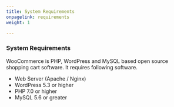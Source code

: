 ```yaml
---
title: System Requirements
onpagelink: requirements
weight: 1

---
```


### System Requirements

WooCommerce is PHP, WordPress and MySQL based open source shopping cart software. It requires following software.

- Web Server (Apache / Nginx)
- WordPress 5.3 or higher
- PHP 7.0 or higher
- MySQL 5.6 or greater
 